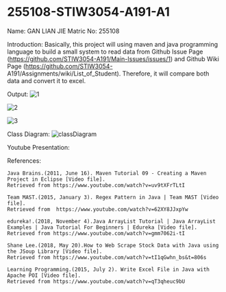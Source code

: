 # 255108-STIW3054-A191-A1
Name: GAN LIAN JIE
Matric No: 255108

Introduction:
Basically, this project will using maven and java programming language to build a small system to read data from Github Issue Page
(https://github.com/STIW3054-A191/Main-Issues/issues/1) and Github Wiki Page (https://github.com/STIW3054-
A191/Assignments/wiki/List_of_Student). Therefore, it will compare both data and convert it to excel.


Output:
![1](https://user-images.githubusercontent.com/47696394/67300376-6f811580-f520-11e9-8023-9e0ec172b7e8.PNG)

![2](https://user-images.githubusercontent.com/47696394/67300418-7e67c800-f520-11e9-8e8b-773c3c101633.PNG)

![3](https://user-images.githubusercontent.com/47696394/67300446-87589980-f520-11e9-9238-ab4c796fee8d.PNG)


Class Diagram:
![classDiagram](https://user-images.githubusercontent.com/47696394/67299605-78bdb280-f51f-11e9-92f2-8dc66eb35195.PNG)

Youtube Presentation:


References:

    Java Brains.(2011, June 16). Maven Tutorial 09 - Creating a Maven Project in Eclipse [Video file].
    Retrieved from https://www.youtube.com/watch?v=uv9tXFrTLtI
    
    Team MAST.(2015, January 3). Regex Pattern in Java | Team MAST [Video file].
    Retrieved from  https://www.youtube.com/watch?v=62XY8JJxpYw
    
    edureka!.(2018, November 4).Java ArrayList Tutorial | Java ArrayList Examples | Java Tutorial For Beginners | Edureka [Video file].     Retrieved from https://www.youtube.com/watch?v=gmm7062i-tI
    
    Shane Lee.(2018, May 20).How to Web Scrape Stock Data with Java using the JSoup Library [Video file].   
    Retrieved from https://www.youtube.com/watch?v=tI1qGwhn_bs&t=806s 

    Learning Programming.(2015, July 2). Write Excel File in Java with Apache POI [Video file].
    Retrieved from https://www.youtube.com/watch?v=qT3qheuc9bU


